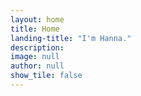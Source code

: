 ```yaml
---
layout: home
title: Home
landing-title: "I'm Hanna."
description:
image: null
author: null
show_tile: false
---
```

